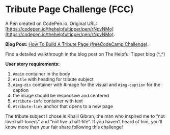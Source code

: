 # Tribute Page Challenge (FCC)

A Pen created on CodePen.io. Original URL: [https://codepen.io/thehelpfultipper/pen/rNpvNMo](https://codepen.io/thehelpfultipper/pen/rNpvNMo).

**Blog Post:** [How To Build A Tribute Page (freeCodeCamp Challenge)](https://thehelpfultipper.com/how-to-build-a-tribute-page-freecodecamp-challenge/).

Find a detailed walkthrough in the blog post on The Helpful Tipper blog (^_^)

**User story requirements:**

1. `#main` container in the body
2. `#title` with heading for tribute subject
3. `#img-div` container with #image for the visual and `#img-caption` for the caption
4. the image should be responsive and centered
5. `#tribute-info` container with text
6. `#tribute-link` anchor that opens to a new page

The tribute subject I chose is Khalil Gibran, the man who inspired me to “not love half-lovers” and “not live a half-life”. If you haven’t heard of him, you’ll know more than your fair share following this challenge!
